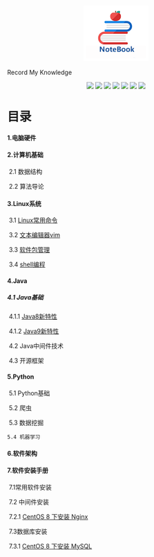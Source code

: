 <div align="center">
	<img src="Image/6874747073.png"/>
</div>

Record My Knowledge
<div align="center">
  <a href="javascript:void(null)" onclick="return false;"><img src="https://img.shields.io/badge/计算机硬件-hardware-brightgreen?logo=Hexo&logoColor=white"></a>
  <a href="javascript:void(null)" onclick="return false;"><img src="https://img.shields.io/badge/数据结构与算法-algorithm-orange?logo=GNU Bash&logoColor=white"></a>
  <a href="javascript:void(null)" onclick="return false;"><img src="https://img.shields.io/badge/Linux系统-linux-yellow?logo=Linux&logoColor=white"></a>
  <a href="javascript:void(null)" onclick="return false;"><img src="https://img.shields.io/badge/Java-java-blue?logo=Java"></a>
  <a href="javascript:void(null)" onclick="return false;"><img src="https://img.shields.io/badge/Python-python-red?logo=Python&logoColor=white"></a>
  <a href="javascript:void(null)" onclick="return false;"><img src="https://img.shields.io/badge/系统架构-architecture-green?logo=StackShare&logoColor=white"></a>
  <a href="javascript:void(null)" onclick="return false;"><img src="https://img.shields.io/badge/软件安装-installation-3ee0d7?logo=Indeed&logoColor=white"></a>
</div>

# 目录
#### 1.电脑硬件

#### 2.计算机基础

​	2.1 数据结构

​	2.2 算法导论

#### 3.Linux系统

​	3.1 [Linux常用命令]()

​	3.2 [文本编辑器vim]()

​	3.3 [软件包管理]()

​	3.4 [shell编程](Linux系统/shell编程.md)

#### 4.Java

##### 	4.1 Java基础

​		4.1.1 [Java8新特性]()

​		4.1.2 [Java9新特性]()

​	4.2 Java中间件技术

​	4.3 开源框架

#### 5.Python

​	5.1 Python基础

​	5.2 爬虫

​	5.3 数据挖掘

 	5.4 机器学习

#### 6.软件架构

#### 7.软件安装手册

​	7.1常用软件安装

​	7.2 中间件安装

​		7.2.1 [CentOS 8 下安装 Nginx](软件安装手册/中间件安装/CentOS8下安装Nginx.md)

​	7.3数据库安装

​		7.3.1 [CentOS 8 下安装 MySQL](软件安装手册/数据库安装/CentOS8下MySQL安装手册.md)